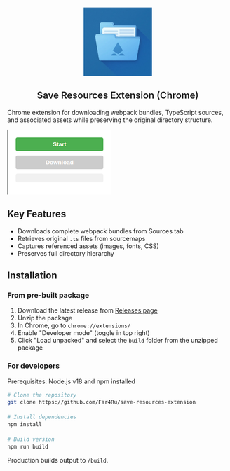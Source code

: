 <br />
<p align="center">
  <a href="https://github.com/Far4Ru/save-resources-extension/releases" target="blank">
    <img src="screenshots/logo.png" alt="Logo" width="156" height="156">
  </a>
  <h2 align="center" style="font-weight: 600">Save Resources Extension (Chrome)</h2>
</p>

Chrome extension for downloading webpack bundles, TypeScript sources, and associated assets while preserving the original directory structure.

![Extension Popup](screenshots/popup.png)

## Key Features

- Downloads complete webpack bundles from Sources tab
- Retrieves original `.ts` files from sourcemaps
- Captures referenced assets (images, fonts, CSS)
- Preserves full directory hierarchy

## Installation

### From pre-built package

1. Download the latest release from [Releases page](https://github.com/Far4Ru/save-resources-extension/releases)
2. Unzip the package
3. In Chrome, go to `chrome://extensions/`
4. Enable "Developer mode" (toggle in top right)
5. Click "Load unpacked" and select the `build` folder from the unzipped package

### For developers

Prerequisites: Node.js v18 and npm installed

```bash
# Clone the repository
git clone https://github.com/Far4Ru/save-resources-extension

# Install dependencies
npm install

# Build version
npm run build
```

Production builds output to `/build`.
